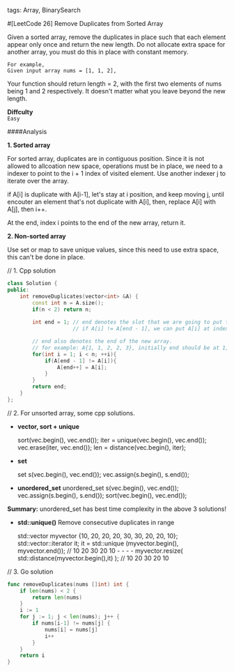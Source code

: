 tags: Array, BinarySearch

#[LeetCode 26] Remove Duplicates from Sorted Array

Given a sorted array, remove the duplicates in place such that each element appear only once and return the new length.
Do not allocate extra space for another array, you must do this in place with constant memory.

    For example,
    Given input array nums = [1, 1, 2],

Your function should return length = 2, with the first two elements of nums being 1 and 2 respectively. 
It doesn't matter what you leave beyond the new length.

**Diffculty**  
`Easy`

####Analysis

**1. Sorted array**

For sorted array, duplicates are in contiguous position.
Since it is not allowed to allcoation new space, operations must be in place, we need to a indexer to point to the i + 1 index of 
visited element. Use another indexer j to iterate over the array.

if A[i] is duplicate with A[i-1], let's stay at i position, and keep moving j, until encouter an element that's not duplicate with A[i], then, replace A[i] with A[j], then i++.

At the end, index i points to the end of the new array, return it.

**2. Non-sorted array**

Use set or map to save unique values, since this need to use extra space, this can't be done in place.

// 1. Cpp solution

```cpp
class Solution {
public:
    int removeDuplicates(vector<int> &A) {
        const int n = A.size();
        if(n < 2) return n;
        
        int end = 1; // end denotes the slot that we are going to put the A[i] into
                     // if A[i] != A[end - 1], we can put A[i] at index end

        // end also denotes the end of the new array.
        // for example: A{1, 1, 2, 2, 3}, initially end should be at 1, and then 3
        for(int i = 1; i < n; ++i){
            if(A[end - 1] != A[i]){
                A[end++] = A[i];
            }
        }
        return end;
    }
};
```

// 2. For unsorted array, some cpp solutions.

 * **vector, sort + unique**

    sort(vec.begin(), vec.end());
    iter = unique(vec.begin(), vec.end());
    vec.erase(iter, vec.end());
    len = distance(vec.begin(), iter);

 * **set**

    set<int> s(vec.begin(), vec.end());
    vec.assign(s.begin(), s.end());

 * **unordered_set**
    unordered_set<int> s(vec.begin(), vec.end());
    vec.assign(s.begin(), s.end());
    sort(vec.begin(), vec.end());


**Summary:** unordered_set has best time complexity in the above 3 solutions!

 * **std::unique()**  Remove consecutive duplicates in range

    std::vector<int> myvector {10, 20, 20, 20, 30, 30, 20, 20, 10};
    std::vector<int>::iterator it;
    it = std::unique (myvector.begin(), myvector.end());   // 10 20 30 20 10 -  -  -  -
    myvector.resize( std::distance(myvector.begin(),it) ); // 10 20 30 20 10


// 3. Go solution
```go
func removeDuplicates(nums []int) int {
    if len(nums) < 2 {
        return len(nums)
    }
    i := 1
    for j := 1; j < len(nums); j++ {
        if nums[i-1] != nums[j] {
            nums[i] = nums[j]
            i++
        }
    }
    return i
}
```